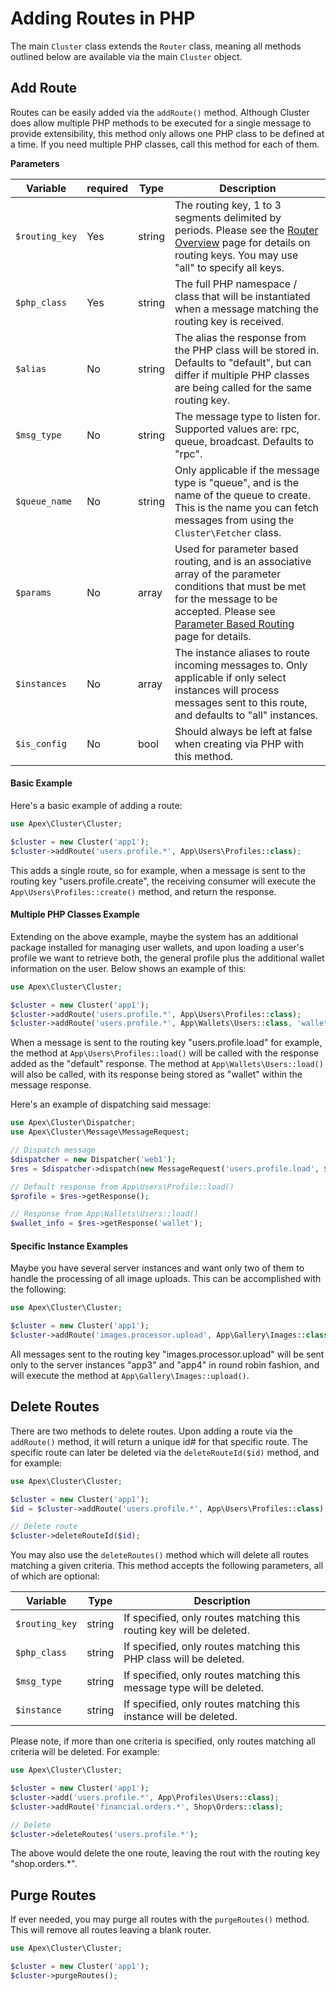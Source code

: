 
# Adding Routes in PHP


The main `Cluster` class extends the `Router` class, meaning all methods outlined below are available via the main `Cluster` object.  

## Add Route

Routes can be easily added via the `addRoute()` method.  Although Cluster does allow multiple PHP methods to be executed for a single message to provide extensibility, this method only allows one PHP class to be defined at a time.  If you need multiple PHP classes, call this method for each of them.

**Parameters**

Variable | required | Type | Description
------------- |------------- |------------- |------------- 
`$routing_key` | Yes | string | The routing key, 1 to 3 segments delimited by periods.  Please see the [Router Overview](router.md) page for details on routing keys.  You may use "all" to specify all keys.
`$php_class` | Yes | string | The full PHP namespace / class that will be instantiated when a message matching the routing key is received.
`$alias` | No | string | The alias the response from the PHP class will be stored in.  Defaults to "default", but can differ if multiple PHP classes are being called for the same routing key.
`$msg_type` | No | string | The message type to listen for.  Supported values are: rpc, queue, broadcast.  Defaults to "rpc".
`$queue_name` | No | string | Only applicable if the message type is "queue", and is the name of the queue to create.  This is the name you can fetch messages from using the `Cluster\Fetcher` class.
`$params` | No | array | Used for parameter based routing, and is an associative array of the parameter conditions that must be met for the message to be accepted.  Please see [Parameter Based Routing](router_params.md) page for details.
`$instances` | No | array | The instance aliases to route incoming messages to.  Only applicable if only select instances will process messages sent to this route, and defaults to "all" instances.
`$is_config` | No | bool | Should always be left at false when creating via PHP with this method.


#### Basic Example

Here's a basic example of adding a route:

~~~php
use Apex\Cluster\Cluster;

$cluster = new Cluster('app1');
$cluster->addRoute('users.profile.*', App\Users\Profiles::class);
~~~

This adds a single route, so for example, when a message is sent to the routing key "users.profile.create", the receiving consumer will execute the `App\Users\Profiles::create()` method, and return the response.


#### Multiple PHP Classes Example

Extending on the above example, maybe the system has an additional package installed for managing user wallets, and upon loading a user's profile we want to retrieve both, the general profile plus the additional wallet information on the user.  Below shows an example of this:

~~~php
use Apex\Cluster\Cluster;

$cluster = new Cluster('app1');
$cluster->addRoute('users.profile.*', App\Users\Profiles::class);
$cluster->addRoute('users.profile.*', App\Wallets\Users::class, 'wallet');
~~~

When a message is sent to the routing key "users.profile.load" for example, the method at `App\Users\Profiles::load()` will be called with the response added as the "default" response.  The method at `App\Wallets\Users::load()` will also be called, with its response being stored as "wallet" within the message response.  

Here's an example of dispatching said message:

~~~php
use Apex\Cluster\Dispatcher;
use Apex\Cluster\Message\MessageRequest;

// Dispatch message
$dispatcher = new Dispatcher('web1');
$res = $dispatcher->dispatch(new MessageRequest('users.profile.load', $var1, $var2));

// Default response from App\Users\Profile::load()
$profile = $res->getResponse();

// Response from App\Wallets\Users::load()
$wallet_info = $res->getResponse('wallet');
~~~

#### Specific Instance Examples

Maybe you have several server instances and want only two of them to handle the processing of all image uploads.  This can be accomplished with the following:

~~~php
use Apex\Cluster\Cluster;

$cluster = new Cluster('app1');
$cluster->addRoute('images.processor.upload', App\Gallery\Images::class, 'default', 'queue', 'uploaded_images', [], ['app3', 'app4']);
~~~ 

All messages sent to the routing key "images.processor.upload" will be sent only to the server instances "app3" and "app4" in round robin fashion, and will execute the method at `App\Gallery\Images::upload()`.

## Delete Routes

There are two methods to delete routes.  Upon adding a route via the `addRoute()` method, it will return a unique id# for that specific route.  The specific route can later be deleted via the `deleteRouteId($id)` method, and for example:

~~~php
use Apex\Cluster\Cluster;

$cluster = new Cluster('app1');
$id = $cluster->addRoute('users.profile.*', App\Users\Profiles::class);

// Delete route
$cluster->deleteRouteId($id);
~~~

You may also use the `deleteRoutes()` method which will delete all routes matching a given criteria.  This method accepts the following parameters, all of which are optional:

Variable | Type | Description
------------- |------------- |------------- 
`$routing_key` | string | If specified, only routes matching this routing key will be deleted.
`$php_class` | string | If specified, only routes matching this PHP class will be deleted.
`$msg_type` | string | If specified, only routes matching this message type will be deleted.
`$instance` | string | If specified, only routes matching this instance will be deleted.

Please note, if more than one criteria is specified, only routes matching all criteria will be deleted.  For example:

~~~php
use Apex\Cluster\Cluster;

$cluster = new Cluster('app1');
$cluster->add('users.profile.*', App\Profiles\Users::class);
$cluster->addRoute('financial.orders.*', Shop\Orders::class);

// Delete
$cluster->deleteRoutes('users.profile.*');
~~~

The above would delete the one route, leaving the rout with the routing key "shop.orders.*".


## Purge Routes

If ever needed, you may purge all routes with the `purgeRoutes()` method.  This will remove all routes leaving a blank router.  

~~~php
use Apex\Cluster\Cluster;

$cluster = new Cluster('app1');
$cluster->purgeRoutes();
~~~



